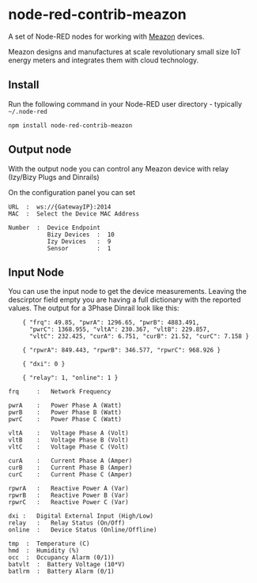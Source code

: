 # node-red-contrib-meazon

A set of Node-RED nodes for working with [Meazon](http://meazon.com/) devices.

Meazon designs and manufactures at scale revolutionary small size IoT energy meters and integrates them with cloud technology.


Install
-------

Run the following command in your Node-RED user directory - typically `~/.node-red`

    npm install node-red-contrib-meazon


## Output node

With the output node you can control any Meazon device with relay (Izy/Bizy Plugs and Dinrails)

On the configuration panel you can set

    URL  :  ws://{GatewayIP}:2014
    MAC  :  Select the Device MAC Address
    
    Number  :  Device Endpoint
               Bizy Devices  :  10
               Izy Devices   :  9
               Sensor        :  1

    


## Input Node

You can use the input node to get the device measurements. Leaving the descirptor field empty 
you are having a full dictionary with the reported values.
The output for a 3Phase Dinrail look like this:


```
	{ "frq": 49.85, "pwrA": 1296.65, "pwrB": 4883.491, 
	  "pwrC": 1368.955, "vltA": 230.367, "vltB": 229.857, 
	  "vltC": 232.425, "curA": 6.751, "curB": 21.52, "curC": 7.158 }
```

```
	{ "rpwrA": 849.443, "rpwrB": 346.577, "rpwrC": 968.926 }
```

```
	{ "dxi": 0 }
```

```
	{ "relay": 1, "online": 1 }
```

	frq 	:	Network Frequency
	
	pwrA	:	Power Phase A (Watt)
	pwrB	:	Power Phase B (Watt)
	pwrC	:	Power Phase C (Watt)
	
	vltA	:	Voltage Phase A (Volt)
	vltB	:	Voltage Phase B (Volt)
	vltC	:	Voltage Phase C (Volt)
	
	curA	:	Current Phase A (Amper)
	curB	:	Current Phase B (Amper)
	curC	:	Current Phase C (Amper)
	
	rpwrA	:	Reactive Power A (Var)
	rpwrB	:	Reactive Power B (Var)
	rpwrC	:	Reactive Power C (Var)
	
	dxi	:	Digital External Input (High/Low)
	relay	:	Relay Status (On/Off)
	online	:	Device Status (Online/Offline)
	
    tmp  :  Temperature (C) 
    hmd  :  Humidity (%) 
    occ  :  Occupancy Alarm (0/1)) 
    batvlt  :  Battery Voltage (10*V) 
    batlrm  :  Battery Alarm (0/1) 